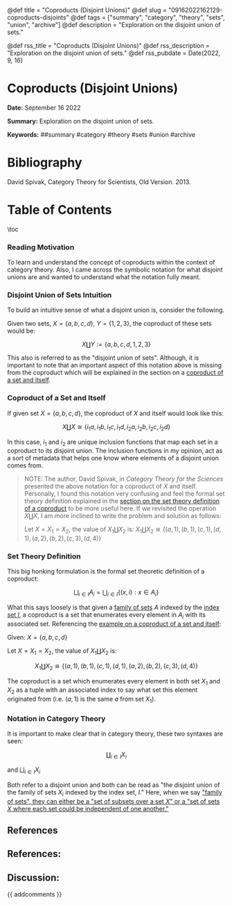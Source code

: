@def title = "Coproducts (Disjoint Unions)"
@def slug = "09162022162129-coproducts-disjoints"
@def tags = ["summary", "category", "theory", "sets", "union", "archive"]
@def description = "Exploration on the disjoint union of sets."

@def rss_title = "Coproducts (Disjoint Unions)"
@def rss_description = "Exploration on the disjoint union of sets."
@def rss_pubdate = Date(2022, 9, 16)


Coproducts (Disjoint Unions)
=========

**Date:** September 16 2022

**Summary:** Exploration on the disjoint union of sets.

**Keywords:** ##summary #category #theory #sets #union #archive

Bibliography
==========

David Spivak, Category Theory for Scientists, Old Version. 2013.

Table of Contents
=========

\toc

### Reading Motivation

To learn and understand the concept of coproducts within the context of category theory. Also, I came across the symbolic notation for what disjoint unions are and wanted to understand what the notation fully meant.

### Disjoint Union of Sets Intuition

To build an intuitive sense of what a disjoint union is, consider the following.

Given two sets, $X = \{a, b, c, d\}$, $Y = \{1, 2, 3\}$, the coproduct of these sets would be: 

$$
X \coprod Y := \{a, b, c, d, 1, 2, 3\}
$$

This also is referred to as the "disjoint union of sets". Although, it is important to note that an important aspect of this notation above is missing from the coproduct which will be explained in the section on a [coproduct of a set and itself](/#coproduct-of-a-set-and-itself).

### Coproduct of a Set and Itself

If given set $X = \{a, b, c, d\}$, the coproduct of $X$ and itself would look like this:

$$
X \coprod X \cong \{i_{1}a, i_{1}b, i_{1}c, i_{1}d, i_{2}a, i_{2}b, i_{2}c, i_{2}d\}
$$

In this case, $i_{1}$ and $i_{2}$ are unique inclusion functions that map each set in a coproduct to its disjoint union. The inclusion functions in my opinion, act as a sort of metadata that helps one know where elements of a disjoint union comes from.

> NOTE: The author, David Spivak, in *Category Theory for the Sciences* presented the above notation for a coproduct of $X$ and itself.  Personally, I found this notation very confusing and feel the formal set theory definition explained in the [section on the set theory definition of a coproduct](/#set-theory-definition) to be more useful here.  If we revisited the operation $X \coprod X$, I am more inclined to write the problem and solution as follows:
>
> Let $X = X_{1} = X_{2}$, the value of $X_{1} \coprod X_{2}$ is:  $X_{1} \coprod X_{2} \cong \{(a, 1), (b, 1), (c, 1), (d, 1), (a, 2), (b, 2), (c, 3), (d, 4)\}$


### Set Theory Definition

This big honking formulation is the formal set theoretic definition of a coproduct:

$$
\bigsqcup_{i \in I} A_{i} = \bigcup_{i \in I} \{(x, i): x \in A_{i}\}
$$

What this says loosely is that given a [family of sets](/09302022033236-family-sets.md) $A$ indexed by the [index set $I$](/09302022040126-indexed-sets.md), a coproduct is a set that enumerates every element in $A_{i}$ with its associated set. Referencing the [example on a coproduct of a set and itself](/#coproduct-of-a-set-and-itself):

Given: $X = \{a, b, c, d\}$

Let $X = X_{1} = X_{2}$, the value of $X_{1} \coprod X_{2}$ is: 

$$
X_{1} \coprod X_{2} \cong \{(a, 1), (b, 1), (c, 1), (d, 1), (a, 2), (b, 2), (c, 3), (d, 4)\}
$$

The coproduct is a set which enumerates every element in both set $X_{1}$ and $X_{2}$ as a tuple with an associated index to say what set this element originated from (i.e. $(a, 1)$ is the same $a$ from set $X_{1}$).

### Notation in Category Theory

It is important to make clear that in category theory, these two syntaxes are seen:

$$
\coprod_{i \in I} X_{i}
$$

and $\bigsqcup_{i \in I} X_{i}$

Both refer to a disjoint union and both can be read as "the disjoint union of the family of sets $X_{i}$ indexed by the index set, $I$." Here, when we say ["family of sets", they can either be a "set of subsets over a set $X$" or a "set of sets $X$ where each set could be independent of one another."](//09302022033236-family-sets.md)

## References

## References:
## Discussion: 

{{ addcomments }}
